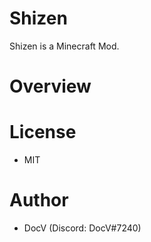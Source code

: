 # Shizen
Shizen is a Minecraft Mod.

# Overview


# License
- MIT

# Author
- DocV (Discord: DocV#7240)